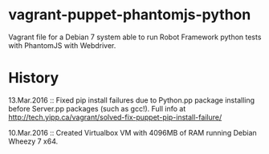 # vagrant-puppet-phantomjs-python
Vagrant file for a Debian 7 system able to run Robot Framework python tests with PhantomJS with Webdriver.

# History

13.Mar.2016 :: Fixed pip install failures due to Python.pp package installing before Server.pp packages (such as gcc!). Full info at http://tech.yipp.ca/vagrant/solved-fix-puppet-pip-install-failure/

10.Mar.2016 :: Created Virtualbox VM with 4096MB of RAM running Debian Wheezy 7 x64.
